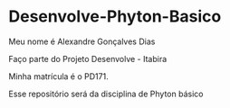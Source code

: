 # Desenvolve-Phyton-Basico
Meu nome é Alexandre Gonçalves Dias

Faço parte do Projeto Desenvolve - Itabira

Minha matrícula é o PD171.

Esse repositório será da disciplina de Phyton básico
